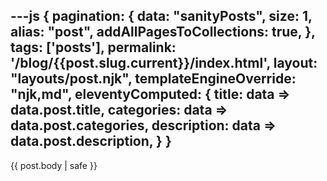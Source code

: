 ---js
{
    pagination: {
        data: "sanityPosts",
        size: 1,
        alias: "post",
        addAllPagesToCollections: true,
    },
    tags: ['posts'],
    permalink: '/blog/{{post.slug.current}}/index.html',
    layout: "layouts/post.njk",
    templateEngineOverride: "njk,md",
    eleventyComputed: {
        title: data => data.post.title,
        categories: data => data.post.categories,
        description: data => data.post.description,
    }
}
---

{{ post.body | safe }}
